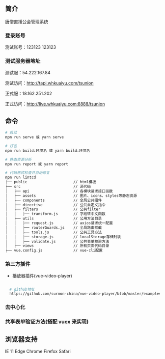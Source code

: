 <!--
 * @Author: wangshengxian
 * @Date: 2020-08-17 15:34:06
 * @LastEditors: wangshengxian
 * @LastEditTime: 2021-02-02 10:13:19
 * @Desc: 项目说明文档
-->

## 简介

唐僧直播公会管理系统

### 登录账号

测试账号：123123 123123

### 测试服务器地址

测试服：54.222.167.84

测试访问：http://tapi.whkuaiyu.com/tsunion

正式服：18.162.251.202

正式访问：http://live.whkuaiyu.com:8888/tsunion

## 命令

```bash
# 启动
npm run serve 或 yarn serve

# 打包
npm run build:环境名 或 yarn build:环境名

# 静态资源分析
npm run report 或 yarn report

# 代码格式检查并自动修复
npm run lintcd
├── public                     // html模板
├── src                        // 源代码
│   ├── api                    // 各模块请求接口函数
│   ├── assets                 // 图片、icons、styles等静态资源
│   ├── components             // 全局公共组件
│   ├── directive              // 公共自定义指令
│   ├── filters                // 公共filter
│   │   ├── transform.js       // 字段转中文函数
│   ├── utils                  // 公用方法目录
│   │   ├── request.js         // axios请求统一配置
│   │   ├── routerGuards.js    // 全局路由拦截
│   │   ├── tools.js           // 公共工具方法
│   │   ├── storage.js         // localStorage存储封装
│   │   ├── validate.js        // 公共表单校验方法
│   ├── views                  // 所有页面代码目录
├── vue.config.js              // vue-cli配置
```

### 第三方插件

- 播放器插件(vue-video-player)

```bash

  # github地址
  https://github.com/surmon-china/vue-video-player/blob/master/examples/01-video.vue

```

### 去中心化

### 共享表单验证方法(搭配 vuex 来实现)

## 浏览器支持

IE 11
Edge
Chrome
Firefox
Safari
